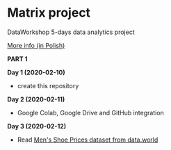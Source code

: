 # Matrix project
DataWorkshop 5-days data analytics project

[More info (in Polish)](https://dataworkshop.eu/matrix)

**PART 1**

**Day 1 (2020-02-10)**
- create this repository

**Day 2 (2020-02-11)**
- Google Colab, Google Drive and GitHub integration

**Day 3 (2020-02-12)**
- Read [Men's Shoe Prices dataset from data.world](https://data.world/datafiniti/mens-shoe-prices)
